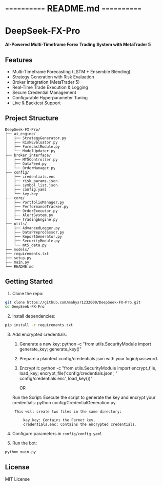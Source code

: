 # ---------- README.md ----------

# DeepSeek-FX-Pro

**AI-Powered Multi-Timeframe Forex Trading System with MetaTrader 5**

## Features

- Multi-Timeframe Forecasting (LSTM + Ensemble Blending)
- Strategy Generation with Risk Evaluation
- Broker Integration (MetaTrader 5)
- Real-Time Trade Execution & Logging
- Secure Credential Management
- Configurable Hyperparameter Tuning
- Live & Backtest Support

## Project Structure

```
DeepSeek-FX-Pro/
├── ai_engine/
│   ├── StrategyGenerator.py
│   ├── RiskEvaluator.py
│   ├── ForecastModule.py
│   └── ModelUpdater.py
├── broker_interface/
│   ├── MT5Controller.py
│   ├── DataFeed.py
│   └── OrderManager.py
├── config/
│   ├── credentials.enc
│   ├── risk_params.json
│   ├── symbol_list.json
│   ├── config.yaml
│   └── key.key
├── core/
│   ├── PortfolioManager.py
│   ├── PerformanceTracker.py
│   ├── OrderExecutor.py
│   ├── AlertSystem.py
│   └── TradingEngine.py
├── utils/
│   ├── AdvancedLogger.py
│   ├── DataPreprocessor.py
│   ├── ReportGenerator.py
│   ├── SecurityModule.py
│   └── mt5_data.py
├── models/
├── requirements.txt
├── setup.py
├── main.py
└── README.md
```

## Getting Started

1. Clone the repo:

```bash
git clone https://github.com/mahyar1232000/DeepSeek-FX-Pro.git
cd DeepSeek-FX-Pro
```

2. Install dependencies:

```bash
pip install -r requirements.txt
```

3. Add encrypted credentials:

    1. Generate a new key:
       python -c "from utils.SecurityModule import generate_key; generate_key()"

    2. Prepare a plaintext config/credentials.json with your login/password.

    3. Encrypt it:
       python -c "from utils.SecurityModule import encrypt_file, load_key; encrypt_file('config/credentials.json', '
       config/credentials.enc', load_key())"

		OR
		
	Run the Script: Execute the script to generate the key and encrypt your credentials:
		python config/CredentialGeneration.py
		
		This will create two files in the same directory:

			key.key: Contains the Fernet key.
			credentials.enc: Contains the encrypted credentials.

4. Configure parameters in `config/config.yaml`

5. Run the bot:

```bash
python main.py
```

## License

MIT License
